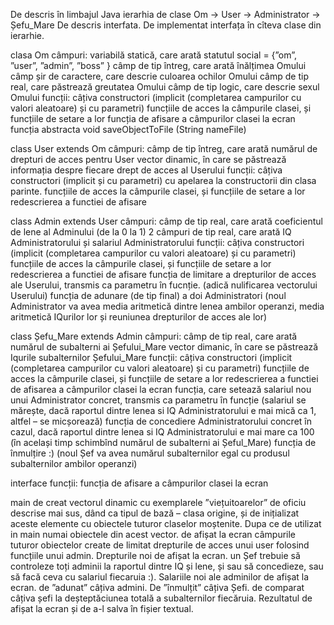 De descris în limbajul Java ierarhia de clase Om  →   User →    Administrator →   Șefu_Mare
De descris interfata. De implementat interfața în cîteva clase din ierarhie.

clasa Om
	câmpuri:
variabilă statică, care arată statutul social = {”om”, ”user”, ”admin”, ”boss” }
câmp de tip întreg, care arată înălțimea Omului
câmp șir de caractere, care descrie culoarea ochilor Omului 
câmp de tip real, care păstrează greutatea Omului
câmp de tip logic, care descrie sexul Omului
	funcții:
câțiva constructori (implicit (completarea campurilor cu valori aleatoare) și cu parametri)
funcțiile de acces la câmpurile clasei, și funcțiile de setare a lor
funcția de afisare a câmpurilor clasei la ecran
funcția abstracta void saveObjectToFile (String nameFile)

class User extends Om
câmpuri:
câmp de tip întreg, care arată numărul de drepturi de acces pentru User
vector dinamic, în care se păstrează informația despre fiecare drept de acces al Userului
funcții:
câțiva constructori (implicit și cu parametri) cu apelarea la constructorii din clasa parinte.
funcțiile de acces la câmpurile clasei, și funcțiile de setare a lor
redescrierea a functiei de afisare

class Admin extends User
câmpuri:
câmp de tip real, care arată coeficientul de lene al Adminului (de la 0 la 1)
2 câmpuri de tip real, care arată IQ Administratorului și salariul Administratorului 
funcții:
câțiva constructori (implicit (completarea campurilor cu valori aleatoare) și cu parametri)
funcțiile de acces la câmpurile clasei, și funcțiile de setare a lor
redescrierea a functiei de afisare 
funcția de limitare a drepturilor de acces ale Userului, transmis ca parametru în fucnție. (adică nulificarea vectorului Userului)
funcția de adunare (de tip final) a doi Administratori (noul Administrator va avea media aritmetică dintre lenea ambilor operanzi, media aritmetică IQurilor lor și reuniunea drepturilor de acces ale lor)

class Șefu_Mare extends Admin
câmpuri:
câmp de tip real, care arată numărul de subalterni ai Șefului_Mare
vector dimanic, în care se păstrează Iqurile subalternilor Șefului_Mare
funcții:
câțiva constructori (implicit (completarea campurilor cu valori aleatoare) și cu parametri)
funcțiile de acces la câmpurile clasei, și funcțiile de setare a lor
redescrierea a functiei de afisarea a câmpurilor clasei la ecran
funcția, care setează salariul nou unui Administrator concret, transmis ca parametru în funcție (salariul se mărește, dacă raportul dintre lenea si IQ Administratorului  e mai mică ca 1, altfel – se micșorează)
funcția de concediere Administratorului concret în cazul, dacă raportul dintre lenea si IQ Administratorului  e mai mare ca 100 (în același timp schimbînd numărul de subalterni ai Șeful_Mare)
funcția de înmulțire :) (noul Șef va avea numărul subalternilor egal cu produsul subalternilor ambilor operanzi)

interface
funcții:
funcția de afisare a câmpurilor clasei la ecran

main
de creat vectorul dinamic cu exemplarele ”viețuitoarelor” de oficiu descrise mai sus, dând ca tipul de bază – clasa origine, și de inițializat aceste elemente cu obiectele tuturor claselor moștenite. Dupa ce de utilizat in main numai obiectele din acest vector. 
de afișat la ecran câmpurile tuturor obiectelor create
de limitat drepturile de acces unui user folosind funcțiile unui admin. Drepturile noi de afișat la ecran.
un Șef trebuie să controleze toți adminii la raportul dintre IQ și lene, și sau să concedieze, sau să facă ceva cu salariul fiecaruia :). Salariile noi ale adminilor de afișat la ecran.
de ”adunat” câțiva admini. De ”înmulțit” câțiva Șefi.
de comparat câțiva șefi la deșteptăciunea totală a subalternilor fiecăruia. Rezultatul de afișat la ecran și de a-l salva în fișier textual.
